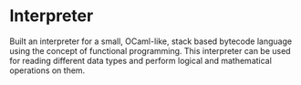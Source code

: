 # Interpreter

Built an interpreter for a small, OCaml-like, stack based bytecode language using the concept of functional programming.
This interpreter can be used for reading different data types and perform logical and mathematical operations on them.